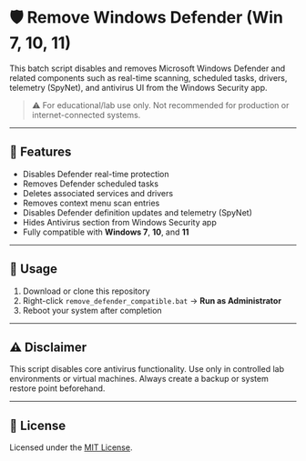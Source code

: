 # 🛡️ Remove Windows Defender (Win 7, 10, 11)

This batch script disables and removes Microsoft Windows Defender and related components such as real-time scanning, scheduled tasks, drivers, telemetry (SpyNet), and antivirus UI from the Windows Security app.

> ⚠️ For educational/lab use only. Not recommended for production or internet-connected systems.

---

## 🔧 Features

- Disables Defender real-time protection
- Removes Defender scheduled tasks
- Deletes associated services and drivers
- Removes context menu scan entries
- Disables Defender definition updates and telemetry (SpyNet)
- Hides Antivirus section from Windows Security app
- Fully compatible with **Windows 7**, **10**, and **11**

---

## 🚀 Usage

1. Download or clone this repository
2. Right-click `remove_defender_compatible.bat` → **Run as Administrator**
3. Reboot your system after completion

---

## ⚠️ Disclaimer

This script disables core antivirus functionality. Use only in controlled lab environments or virtual machines. Always create a backup or system restore point beforehand.

---

## 📄 License

Licensed under the [MIT License](LICENSE).
